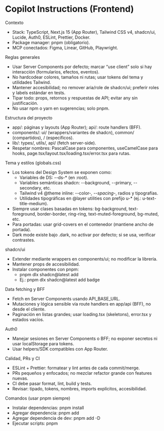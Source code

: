 # Copilot Instructions (Frontend)

Contexto

- Stack: TypeScript, Next.js 15 (App Router), Tailwind CSS v4, shadcn/ui, Lucide, Auth0, ESLint, Prettier, Docker.
- Package manager: pnpm (obligatorio).
- MCP conectados: Figma, Linear, GitHub, Playwright.

Reglas generales

- Usar Server Components por defecto; marcar “use client” solo si hay interacción (formularios, efectos, eventos).
- No hardcodear colores, tamaños ni rutas; usar tokens del tema y utilidades Tailwind.
- Mantener accesibilidad; no remover aria/role de shadcn/ui; preferir roles y labels estándar en tests.
- Tipar todo: props, retornos y respuestas de API; evitar any sin justificación.
- No usar npm o yarn en sugerencias; solo pnpm.

Estructura del proyecto

- app/: páginas y layouts (App Router); api/: route handlers (BFF).
- components/: ui/ (wrappers/variantes de shadcn), common/ (compartidos), <dominio>/ (específicos).
- lib/: types/, utils/, api/ (fetch server-side).
- Respetar nombres: PascalCase para componentes, useCamelCase para hooks, page.tsx/layout.tsx/loading.tsx/error.tsx para rutas.

Tema y estilos (globals.css)

- Los tokens del Design System se exponen como:
  - Variables de DS: --ds-\* (en :root).
  - Variables semánticas shadcn: --background, --primary, --secondary, etc.
  - Tailwind v4 @theme inline: --color-_, --spacing-_, radios y tipografías.
  - Utilidades tipográficas en @layer utilities con prefijo u-\* (ej.: u-text-title-medium).
- Siempre usar clases basadas en tokens: bg-background, text-foreground, border-border, ring-ring, text-muted-foreground, bg-muted, etc.
- Para portadas: usar grid-covers en el contenedor (mantiene ancho de portada).
- Dark mode existe bajo .dark, no activar por defecto; si se usa, verificar contrastes.

shadcn/ui

- Extender mediante wrappers en components/ui; no modificar la librería.
- Mantener props de accesibilidad.
- Instalar componentes con pnpm:
  - pnpm dlx shadcn@latest add <componente>
  - Ej.: pnpm dlx shadcn@latest add badge

Data fetching y BFF

- Fetch en Server Components usando API_BASE_URL.
- Mutaciones y lógica sensible vía route handlers en app/api (BFF), no desde el cliente.
- Paginación en listas grandes; usar loading.tsx (skeletons), error.tsx y estados vacíos.

Auth0

- Manejar sesiones en Server Components o BFF; no exponer secretos ni usar localStorage para tokens.
- Usar helpers/SDK compatibles con App Router.

Calidad, PRs y CI

- ESLint + Prettier: formatear y lint antes de cada commit/merge.
- PRs pequeños y enfocados; no mezclar refactor grande con features nuevas.
- CI debe pasar format, lint, build y tests.
- Revisar: tipado, tokens, nombres, imports explícitos, accesibilidad.

Comandos (usar pnpm siempre)

- Instalar dependencias: pnpm install
- Agregar dependencia: pnpm add <paquete>
- Agregar dependencia de dev: pnpm add -D <paquete>
- Ejecutar scripts: pnpm <script>
- shadcn: pnpm dlx shadcn@latest add <componente>

Patrones de generación

- Componentes: colocar en components/ui o components/<dominio>; Tailwind con tokens; sin hex/rgba hardcodeados; tipado estricto.
- Páginas: Server Component por defecto; loading.tsx y error.tsx cuando aplique; fetch server-side o vía BFF.
- Formularios: Client Components; validar en cliente y servidor cuando los datos sean sensibles.
- Tipografías: usar utilidades u-text-\* para overrides consistentes.
- Grids de portadas: usar grid-covers + gap con tokens de spacing.

Checklist por cambio

- Server vs Client correctamente elegido.
- Usa tokens de tema y utilidades Tailwind (nada hardcodeado).
- Estructura y nombres correctos.
- Tipos definidos (sin any innecesario).
- Estados: loading, error, empty cuando corresponda.
- Accesibilidad asegurada (roles/aria, focus).
- E2E planificados/agregados para flujos críticos.
- Comandos y dependencias con pnpm.
- CI pasa format, lint, build y tests.

Integraciones MCP

- Figma: referenciar tokens por nombre; no insertar valores literales de Figma; mapear solo semánticas (--ds-\* y variables shadcn).
- Linear: incluir referencia al issue en ramas/PRs; redactar descripciones con alcance y criterios de aceptación.
- GitHub: plantillas de PR con checklist de tokens, accesibilidad y pruebas; commits atómicos, claros.
